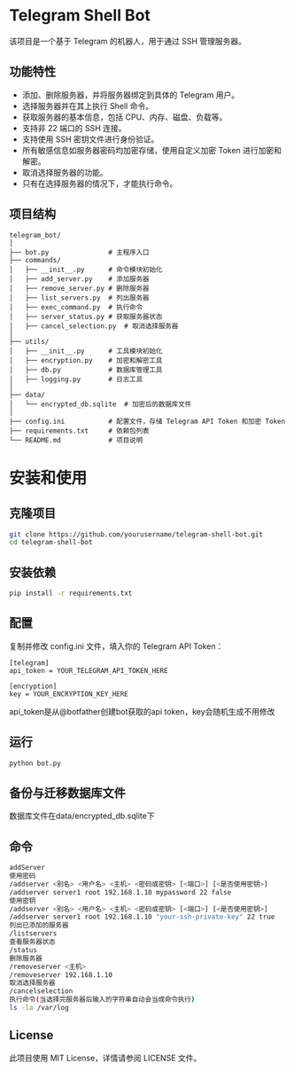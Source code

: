 # Telegram Shell Bot

该项目是一个基于 Telegram 的机器人，用于通过 SSH 管理服务器。

## 功能特性

- 添加、删除服务器，并将服务器绑定到具体的 Telegram 用户。
- 选择服务器并在其上执行 Shell 命令。
- 获取服务器的基本信息，包括 CPU、内存、磁盘、负载等。
- 支持非 22 端口的 SSH 连接。
- 支持使用 SSH 密钥文件进行身份验证。
- 所有敏感信息如服务器密码均加密存储，使用自定义加密 Token 进行加密和解密。
- 取消选择服务器的功能。
- 只有在选择服务器的情况下，才能执行命令。

## 项目结构

```plaintext
telegram_bot/
│
├── bot.py               # 主程序入口
├── commands/
│   ├── __init__.py      # 命令模块初始化
│   ├── add_server.py    # 添加服务器
│   ├── remove_server.py # 删除服务器
│   ├── list_servers.py  # 列出服务器
│   ├── exec_command.py  # 执行命令
│   ├── server_status.py # 获取服务器状态
│   ├── cancel_selection.py  # 取消选择服务器
│
├── utils/
│   ├── __init__.py      # 工具模块初始化
│   ├── encryption.py    # 加密和解密工具
│   ├── db.py            # 数据库管理工具
│   ├── logging.py       # 日志工具
│
├── data/
│   └── encrypted_db.sqlite  # 加密后的数据库文件
│
├── config.ini           # 配置文件，存储 Telegram API Token 和加密 Token
├── requirements.txt     # 依赖包列表
└── README.md            # 项目说明
```
# 安装和使用
## 克隆项目
```sh
git clone https://github.com/yourusername/telegram-shell-bot.git
cd telegram-shell-bot
```
## 安装依赖
```sh
pip install -r requirements.txt
```
## 配置
复制并修改 config.ini 文件，填入你的 Telegram API Token：
```plaintext
[telegram]
api_token = YOUR_TELEGRAM_API_TOKEN_HERE

[encryption]
key = YOUR_ENCRYPTION_KEY_HERE
```
api_token是从@botfather创建bot获取的api token，key会随机生成不用修改
## 运行
```sh
python bot.py
```
## 备份与迁移数据库文件
数据库文件在data/encrypted_db.sqlite下
## 命令
```sh
addServer
使用密码
/addserver <别名> <用户名> <主机> <密码或密钥> [<端口>] [<是否使用密钥>]
/addserver server1 root 192.168.1.10 mypassword 22 false
使用密钥
/addserver <别名> <用户名> <主机> <密码或密钥> [<端口>] [<是否使用密钥>]
/addserver server1 root 192.168.1.10 "your-ssh-private-key" 22 true
列出已添加的服务器
/listservers
查看服务器状态
/status
删除服务器
/removeserver <主机>
/removeserver 192.168.1.10
取消选择服务器
/cancelselection
执行命令(当选择完服务器后输入的字符串自动会当成命令执行)
ls -la /var/log
```
## License
此项目使用 MIT License，详情请参阅 LICENSE 文件。
